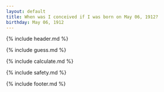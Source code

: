 ```yaml
---
layout: default
title: When was I conceived if I was born on May 06, 1912?
birthday: May 06, 1912
---
```


{% include header.md %}

{% include guess.md %}

{% include calculate.md %}

{% include safety.md %}

{% include footer.md %}



